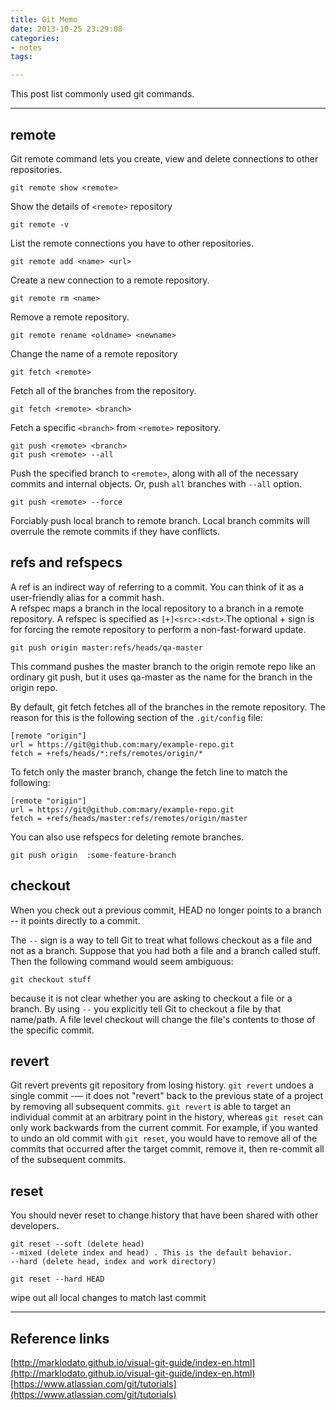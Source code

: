 ```yaml
---
title: Git Memo
date: 2013-10-25 23:29:08
categories:
- notes
tags:

---
```


This post list commonly used git commands.  

---

## remote
Git remote command lets you create, view and delete connections to other repositories.  

```
git remote show <remote>
```
Show the details of `<remote>` repository 
```
git remote -v
```  
List the remote connections you have to other repositories.
```
git remote add <name> <url>  
```  
Create a new connection to a remote repository.  
```
git remote rm <name>  
```  
Remove a remote repository.  
```
git remote rename <oldname> <newname>
```  
Change the name of a remote repository 
```
git fetch <remote>
```  
Fetch all of the branches from the repository. 
```
git fetch <remote> <branch>
```
Fetch a specific `<branch>` from `<remote>` repository. 
```
git push <remote> <branch> 
git push <remote> --all  
```
Push the specified branch to `<remote>`, along with all of the necessary commits and internal objects. Or, push `all` branches with `--all` option. 
```
git push <remote> --force  

```
Forciably push local branch to remote branch. Local branch commits will overrule the remote commits if they have conflicts.  
## refs and refspecs
A ref is an indirect way of referring to a commit. You can think of it as a user-friendly alias for a commit hash.  
A refspec maps a branch in the local repository to a branch in a remote repository.
A refspec is specified as ```[+]<src>:<dst>```.The optional + sign is for forcing the remote repository to perform a non-fast-forward update.
```
git push origin master:refs/heads/qa-master
```
This command pushes the master branch to the origin remote repo like an ordinary git push, but it uses qa-master as the name for the branch in the origin repo.

By default, git fetch fetches all of the branches in the remote repository. The reason for this is the following section of the ```.git/config``` file:
```
[remote "origin"]
url = https://git@github.com:mary/example-repo.git
fetch = +refs/heads/*:refs/remotes/origin/*
```
To fetch only the master branch, change the fetch line to match the following:
```
[remote "origin"]
url = https://git@github.com:mary/example-repo.git
fetch = +refs/heads/master:refs/remotes/origin/master
```
You can also use refspecs for deleting remote branches. 
```
git push origin  :some-feature-branch
```

## checkout
When you check out a previous commit, HEAD no longer points to a branch -- it points directly to a commit. 

The `--` sign is a way to tell Git to treat what follows checkout as a file and not as a branch. Suppose that you had both a file and a branch called stuff. Then the following command would seem ambiguous:
```
git checkout stuff
```
because it is not clear whether you are asking to checkout a file or a branch. By using `--` you explicitly tell Git to checkout a file by that name/path. A file level checkout will change the file's contents to those of the specific commit.

## revert
Git revert prevents git repository from losing history. `git revert` undoes a single commit -— it does not "revert" back to the previous state of a project by removing all subsequent commits. 
`git revert` is able to target an individual commit at an arbitrary point in the history, whereas `git reset` can only work backwards from the current commit. For example, if you wanted to undo an old commit with `git reset`, you would have to remove all of the commits that occurred after the target commit, remove it, then re-commit all of the subsequent commits. 
## reset
You should never reset to change history that have been shared with other developers.
```
git reset --soft (delete head)  
--mixed (delete index and head) . This is the default behavior. 
--hard (delete head, index and work directory)
```
```
git reset --hard HEAD 
```
wipe out all local changes to match last commit



---

## Reference links  

[http://marklodato.github.io/visual-git-guide/index-en.html](http://marklodato.github.io/visual-git-guide/index-en.html)  
[https://www.atlassian.com/git/tutorials](https://www.atlassian.com/git/tutorials)



